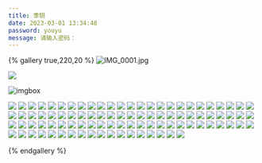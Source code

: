 ```yaml
---
title: 季钥
date: 2023-03-01 13:34:48
password: youyu
message: 请输入密码：
---
```


{% gallery true,220,20 %}
![IMG_0001.jpg](https://thumbs4.imagebam.com/ed/f6/e1/MEJ79I3_t.jpg)

![](https://thumbs4.imagebam.com/7b/d5/2b/MEJ7UZ4_t.png)

![imgbox](https://images2.imgbox.com/07/1c/UvOg1k39_o.png)

![](https://raw.githubusercontent.com/qiyuan002/blog_img/main/IMG_0630.jpg)
![](https://raw.githubusercontent.com/qiyuan002/blog_img/main/IMG_0609.jpg)
![](https://raw.githubusercontent.com/qiyuan002/blog_img/main/IMG_0567.jpg)
![](https://raw.githubusercontent.com/qiyuan002/blog_img/main/IMG_0566.jpg)
![](https://raw.githubusercontent.com/qiyuan002/blog_img/main/IMG_0555.jpg)
![](https://raw.githubusercontent.com/qiyuan002/blog_img/main/IMG_0492.jpg)
![](https://raw.githubusercontent.com/qiyuan002/blog_img/main/IMG_0488.jpg)
![](https://raw.githubusercontent.com/qiyuan002/blog_img/main/IMG_0471.jpg)
![](https://raw.githubusercontent.com/qiyuan002/blog_img/main/IMG_0467.jpg)
![](https://raw.githubusercontent.com/qiyuan002/blog_img/main/IMG_0431.jpg)
![](https://raw.githubusercontent.com/qiyuan002/blog_img/main/IMG_0416.jpg)
![](https://raw.githubusercontent.com/qiyuan002/blog_img/main/IMG_0415.jpg)
![](https://raw.githubusercontent.com/qiyuan002/blog_img/main/IMG_0403.jpg)
![](https://raw.githubusercontent.com/qiyuan002/blog_img/main/IMG_0389.jpg)
![](https://raw.githubusercontent.com/qiyuan002/blog_img/main/IMG_0374.jpg)
![](https://raw.githubusercontent.com/qiyuan002/blog_img/main/IMG_0359.jpg)
![](https://raw.githubusercontent.com/qiyuan002/blog_img/main/IMG_0356.jpg)
![](https://raw.githubusercontent.com/qiyuan002/blog_img/main/IMG_0354.jpg)
![](https://raw.githubusercontent.com/qiyuan002/blog_img/main/IMG_0352.jpg)
![](https://raw.githubusercontent.com/qiyuan002/blog_img/main/IMG_0350.jpg)
![](https://raw.githubusercontent.com/qiyuan002/blog_img/main/IMG_0349.jpg)
![](https://raw.githubusercontent.com/qiyuan002/blog_img/main/IMG_0340.jpg)
![](https://raw.githubusercontent.com/qiyuan002/blog_img/main/IMG_0330.jpg)
![](https://raw.githubusercontent.com/qiyuan002/blog_img/main/IMG_0328.jpg)
![](https://raw.githubusercontent.com/qiyuan002/blog_img/main/IMG_0326.jpg)
![](https://raw.githubusercontent.com/qiyuan002/blog_img/main/IMG_0323.jpg)
![](https://raw.githubusercontent.com/qiyuan002/blog_img/main/IMG_0321.jpg)
![](https://raw.githubusercontent.com/qiyuan002/blog_img/main/IMG_0309.jpg)
![](https://raw.githubusercontent.com/qiyuan002/blog_img/main/IMG_0308.jpg)
![](https://raw.githubusercontent.com/qiyuan002/blog_img/main/IMG_0306.jpg)
![](https://raw.githubusercontent.com/qiyuan002/blog_img/main/IMG_0300.jpg)
![](https://raw.githubusercontent.com/qiyuan002/blog_img/main/IMG_0285.jpg)
![](https://raw.githubusercontent.com/qiyuan002/blog_img/main/IMG_0282.jpg)
![](https://raw.githubusercontent.com/qiyuan002/blog_img/main/IMG_0257.jpg)
![](https://raw.githubusercontent.com/qiyuan002/blog_img/main/IMG_0256.jpg)
![](https://raw.githubusercontent.com/qiyuan002/blog_img/main/IMG_0236.jpg)
![](https://raw.githubusercontent.com/qiyuan002/blog_img/main/IMG_0233.jpg)
![](https://raw.githubusercontent.com/qiyuan002/blog_img/main/IMG_0228.jpg)
![](https://raw.githubusercontent.com/qiyuan002/blog_img/main/IMG_0225.jpg)
![](https://raw.githubusercontent.com/qiyuan002/blog_img/main/IMG_0208.jpg)
![](https://raw.githubusercontent.com/qiyuan002/blog_img/main/IMG_0205.jpg)
![](https://raw.githubusercontent.com/qiyuan002/blog_img/main/IMG_0200.jpg)
![](https://raw.githubusercontent.com/qiyuan002/blog_img/main/IMG_0199.jpg)
![](https://raw.githubusercontent.com/qiyuan002/blog_img/main/IMG_0196.jpg)
![](https://raw.githubusercontent.com/qiyuan002/blog_img/main/IMG_0187.jpg)
![](https://raw.githubusercontent.com/qiyuan002/blog_img/main/IMG_0184.jpg)
![](https://raw.githubusercontent.com/qiyuan002/blog_img/main/IMG_0172.jpg)
![](https://raw.githubusercontent.com/qiyuan002/blog_img/main/IMG_0171.jpg)
![](https://raw.githubusercontent.com/qiyuan002/blog_img/main/IMG_0168.jpg)
![](https://raw.githubusercontent.com/qiyuan002/blog_img/main/IMG_0167.jpg)
![](https://raw.githubusercontent.com/qiyuan002/blog_img/main/IMG_0165.jpg)
![](https://raw.githubusercontent.com/qiyuan002/blog_img/main/IMG_0160.jpg)
![](https://raw.githubusercontent.com/qiyuan002/blog_img/main/IMG_0159.jpg)
![](https://raw.githubusercontent.com/qiyuan002/blog_img/main/IMG_0157.jpg)
![](https://raw.githubusercontent.com/qiyuan002/blog_img/main/IMG_0145.jpg)
![](https://raw.githubusercontent.com/qiyuan002/blog_img/main/IMG_0144.jpg)
![](https://raw.githubusercontent.com/qiyuan002/blog_img/main/IMG_0137.jpg)
![](https://raw.githubusercontent.com/qiyuan002/blog_img/main/IMG_0136.jpg)
![](https://raw.githubusercontent.com/qiyuan002/blog_img/main/IMG_0128.jpg)
![](https://raw.githubusercontent.com/qiyuan002/blog_img/main/IMG_0127.jpg)
![](https://raw.githubusercontent.com/qiyuan002/blog_img/main/IMG_0125.jpg)
![](https://raw.githubusercontent.com/qiyuan002/blog_img/main/IMG_0113.jpg)
![](https://raw.githubusercontent.com/qiyuan002/blog_img/main/IMG_0096.jpg)
![](https://raw.githubusercontent.com/qiyuan002/blog_img/main/IMG_0095.jpg)
![](https://raw.githubusercontent.com/qiyuan002/blog_img/main/IMG_0041.jpg)
![](https://raw.githubusercontent.com/qiyuan002/blog_img/main/IMG_0030.jpg)
![](https://raw.githubusercontent.com/qiyuan002/blog_img/main/IMG_0021.jpg)
![](https://raw.githubusercontent.com/qiyuan002/blog_img/main/IMG_0014.jpg)
![](https://raw.githubusercontent.com/qiyuan002/blog_img/main/IMG_0013.jpg)
![](https://raw.githubusercontent.com/qiyuan002/blog_img/main/IMG_0012.jpg)
![](https://raw.githubusercontent.com/qiyuan002/blog_img/main/IMG_0008.jpg)
![](https://raw.githubusercontent.com/qiyuan002/blog_img/main/IMG_0007.jpg)
![](https://raw.githubusercontent.com/qiyuan002/blog_img/main/IMG_0006.jpg)
![](https://raw.githubusercontent.com/qiyuan002/blog_img/main/IMG_0004.jpg)
![](https://raw.githubusercontent.com/qiyuan002/blog_img/main/IMG_0001.jpg)
![](https://raw.githubusercontent.com/qiyuan002/blog_img/main/AA0386.png)
![](https://raw.githubusercontent.com/qiyuan002/blog_img/main/AA0384.png)
![](https://raw.githubusercontent.com/qiyuan002/blog_img/main/AA0382.png)
![](https://raw.githubusercontent.com/qiyuan002/blog_img/main/AA0298.png)
![](https://raw.githubusercontent.com/qiyuan002/blog_img/main/AA0186.png)
![](https://raw.githubusercontent.com/qiyuan002/blog_img/main/AA0173.png)
![](https://raw.githubusercontent.com/qiyuan002/blog_img/main/AA0149.png)
![](https://raw.githubusercontent.com/qiyuan002/blog_img/main/AA0148.png)
![](https://raw.githubusercontent.com/qiyuan002/blog_img/main/AA0136.png)
![](https://raw.githubusercontent.com/qiyuan002/blog_img/main/AA0111.png)
![](https://raw.githubusercontent.com/qiyuan002/blog_img/main/AA0088.png)
![](https://raw.githubusercontent.com/qiyuan002/blog_img/main/AA0062.png)
![](https://raw.githubusercontent.com/qiyuan002/blog_img/main/AA0047.png)
![](https://raw.githubusercontent.com/qiyuan002/blog_img/main/AA0021.png)
![](https://raw.githubusercontent.com/qiyuan002/blog_img/main/AA0016.png)
![](https://raw.githubusercontent.com/qiyuan002/blog_img/main/AA0015.png)
![](https://raw.githubusercontent.com/qiyuan002/blog_img/main/AA0011.png)
![](https://raw.githubusercontent.com/qiyuan002/blog_img/main/AA0003.png)

{% endgallery %}

